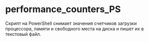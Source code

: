 # performance_counters_PS

Скрипт на PowerShell снимает значения счетчиков загрузки процессора,
памяти и свободного места на диска и пишет их в текстовый файл.

